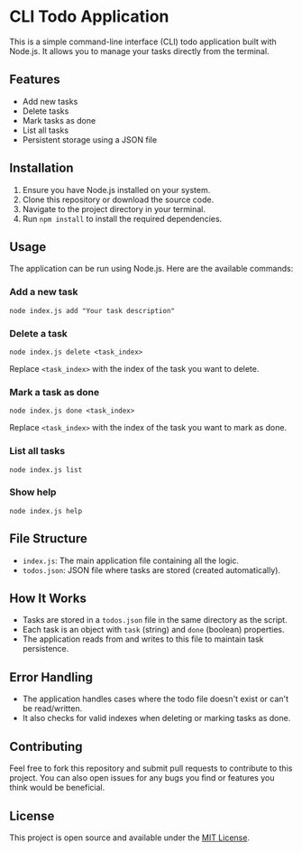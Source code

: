 # CLI Todo Application

This is a simple command-line interface (CLI) todo application built with Node.js. It allows you to manage your tasks directly from the terminal.

## Features

- Add new tasks
- Delete tasks
- Mark tasks as done
- List all tasks
- Persistent storage using a JSON file

## Installation

1. Ensure you have Node.js installed on your system.
2. Clone this repository or download the source code.
3. Navigate to the project directory in your terminal.
4. Run `npm install` to install the required dependencies.

## Usage

The application can be run using Node.js. Here are the available commands:

### Add a new task

```
node index.js add "Your task description"
```

### Delete a task

```
node index.js delete <task_index>
```

Replace `<task_index>` with the index of the task you want to delete.

### Mark a task as done

```
node index.js done <task_index>
```

Replace `<task_index>` with the index of the task you want to mark as done.

### List all tasks

```
node index.js list
```

### Show help

```
node index.js help
```

## File Structure

- `index.js`: The main application file containing all the logic.
- `todos.json`: JSON file where tasks are stored (created automatically).

## How It Works

- Tasks are stored in a `todos.json` file in the same directory as the script.
- Each task is an object with `task` (string) and `done` (boolean) properties.
- The application reads from and writes to this file to maintain task persistence.

## Error Handling

- The application handles cases where the todo file doesn't exist or can't be read/written.
- It also checks for valid indexes when deleting or marking tasks as done.

## Contributing

Feel free to fork this repository and submit pull requests to contribute to this project. You can also open issues for any bugs you find or features you think would be beneficial.

## License

This project is open source and available under the [MIT License](LICENSE).
